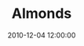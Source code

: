 ---
layout: playlist
title: "Almonds"
date: 2010-12-04 12:00:00
tracks:
  - { name: "Out Of Time", artist: "The Dutchess & The Duke" }
  - { name: "I’ll Be Loving You", artist: "The King Khan & BBQ Show" }
  - { name: "Rivers", artist: "Destroyer" }
  - { name: "Rococo Zephyr", artist: "Bill Callahan" }
  - { name: "Gore Veil", artist: "The Deadly Snakes" }
  - { name: "Don't Haunt This Place", artist: "The Rural Alberta Advantage" }
  - { name: "Tallahassee", artist: "The Mountain Goats" }
  - { name: "She's The One", artist: "Caribou" }
  - { name: "Strangers", artist: "The Dutchess & The Duke" }
---